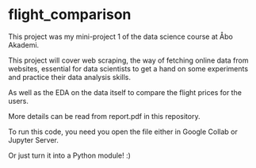 # flight_comparison
This project was my mini-project 1 of the data science course at Åbo Akademi. 

This project will cover web scraping, the way of fetching online data from websites, essential for data scientists to get a hand on some experiments and practice their data analysis skills.

As well as the EDA on the data itself to compare the flight prices for the users.

More details can be read from report.pdf in this repository.

To run this code, you need you open the file either in Google Collab or Jupyter Server.

Or just turn it into a Python module! :)
